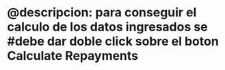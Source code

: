 #
#
#
# @descripcion: para conseguir el calculo de los datos ingresados se #debe dar doble click sobre el boton Calculate Repayments
#
#
#